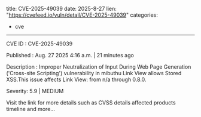  
title: CVE-2025-49039
date: 2025-8-27
lien: "https://cvefeed.io/vuln/detail/CVE-2025-49039"
categories:
  - cve
---

CVE ID : CVE-2025-49039

Published :  Aug. 27
2025
4:16 a.m. | 21 minutes ago

Description : Improper Neutralization of Input During Web Page Generation ('Cross-site Scripting') vulnerability in mibuthu Link View allows Stored XSS.This issue affects Link View: from n/a through 0.8.0.

Severity: 5.9 | MEDIUM

Visit the link for more details
such as CVSS details
affected products
timeline
and more...
